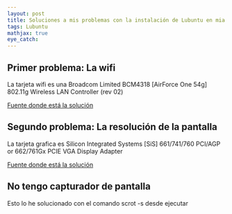 ```yaml
---
layout: post
title: Soluciones a mis problemas con la instalación de Lubuntu en mia ASUS Z9200U
tags: Lubuntu
mathjax: true
eye_catch: 
---
```


## Primer problema: La wifi

La tarjeta wifi es una Broadcom Limited BCM4318 [AirForce One 54g] 802.11g Wireless LAN Controller (rev 02)

[Fuente donde está la solución](https://blog.desdelinux.net/solucionar-problema-con-wifi-broadcom-43xx-en-ubuntu-despues-de-la-actualizacion/)

## Segundo problema: La resolución de la pantalla

La tarjeta grafica es Silicon Integrated Systems [SiS] 661/741/760 PCI/AGP or 662/761Gx PCIE VGA Display Adapter

[Fuente donde está la solución](https://askubuntu.com/questions/455888/low-resolution-on-lubuntu-14-04-sis)

## No tengo capturador de pantalla

Esto lo he solucionado con el comando scrot -s desde ejecutar
